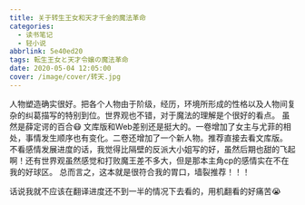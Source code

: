 ```yaml
---
title: 关于转生王女和天才千金的魔法革命
categories: 
  - 读书笔记
  - 轻小说
abbrlink: 5e40ed20
tags: 転生王女と天才令嬢の魔法革命
date: 2020-05-04 12:05:00
cover: /image/cover/转天.jpg
---
```

人物塑造确实很好。把各个人物由于阶级，经历，环境所形成的性格以及人物间复杂的纠葛描写的特别到位。世界观也不错，对于魔法的理解是个很好的看点。
虽然是薛定谔的百合:mask:
文库版和Web差别还是挺大的。一卷增加了女主与尤菲的相处，事情发生顺序也有变化。二卷还增加了一个新人物。推荐直接去看文库版。
不看感情发展进度的话，我觉得比隔壁的反派大小姐写的好，虽然后期也甜的飞起啊！还有世界观虽然感觉和打败魔王差不多大，但是那本主角cp的感情实在不在我的好球区。
总而言之，这本就是很符合我的胃口，墙裂推荐！！！

话说我就不应该在翻译进度还不到一半的情况下去看的，用机翻看的好痛苦:sob:
